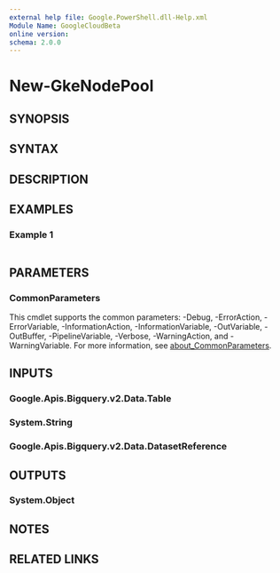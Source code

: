```yaml
---
external help file: Google.PowerShell.dll-Help.xml
Module Name: GoogleCloudBeta
online version:
schema: 2.0.0
---
```


# New-GkeNodePool

## SYNOPSIS


## SYNTAX

## DESCRIPTION


## EXAMPLES

### Example 1
```powershell

```



## PARAMETERS

### CommonParameters
This cmdlet supports the common parameters: -Debug, -ErrorAction, -ErrorVariable, -InformationAction, -InformationVariable, -OutVariable, -OutBuffer, -PipelineVariable, -Verbose, -WarningAction, and -WarningVariable. For more information, see [about_CommonParameters](http://go.microsoft.com/fwlink/?LinkID=113216).

## INPUTS

### Google.Apis.Bigquery.v2.Data.Table

### System.String

### Google.Apis.Bigquery.v2.Data.DatasetReference

## OUTPUTS

### System.Object
## NOTES

## RELATED LINKS

